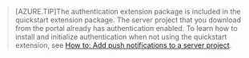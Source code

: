 <!-- not suitable for Mooncake -->

>[AZURE.TIP]The authentication extension package is included in the quickstart extension package. The server project that you download from the portal already has authentication enabled. To learn how to install and initialize authentication when not using the quickstart extension, see [How to: Add push notifications to a server project](/documentation/articles/app-service-mobile-dotnet-backend-how-to-use-server-sdk#how-to-add-authentication-to-a-server-project).